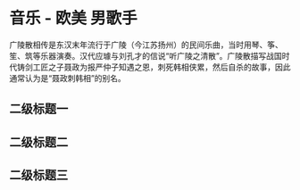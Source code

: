 # 音乐 - 欧美 男歌手

广陵散相传是东汉末年流行于广陵（今江苏扬州）的民间乐曲，当时用琴、筝、笙、筑等乐器演奏。汉代应璩与刘孔才的信说“听广陵之清散”。广陵散描写战国时代铸剑工匠之子聂政为报严仲子知遇之恩，刺死韩相侠累，然后自杀的故事，因此通常认为是“聂政刺韩相”的别名。

## 二级标题一

## 二级标题二

## 二级标题三
